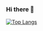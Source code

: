 ### Hi there 👋

[![Top Langs](https://github-readme-stats.vercel.app/api/top-langs/?username=LuisFelipeCracco&layout=compact)](https://github.com/LuisFelipeCracco/LuisFelipeCracco)


<!--
**LuisFelipeCracco/LuisFelipeCracco** is a ✨ _special_ ✨ repository because its `README.md` (this file) appears on your GitHub profile.

Here are some ideas to get you started:

- 🔭 I’m currently working on ...
- 🌱 I’m currently learning ...
- 👯 I’m looking to collaborate on ...
- 🤔 I’m looking for help with ...
- 💬 Ask me about ...
- 📫 How to reach me: ...
- 😄 Pronouns: ...
- ⚡ Fun fact: ...
-->

